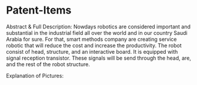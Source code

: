 # Patent-Items 

Abstract & Full Description: 
Nowdays robotics are considered important and substantial in the industrial field all over the world and in our country Saudi Arabia for sure. For that, smart methods company are creating service robotic that will reduce the cost and increase the productivity. The robot consist of head, structure, and an interactive board. It is equipped with signal reception transistor. These signals will be send through the head, are, and the rest of the robot structure. 

Explanation of Pictures: 
